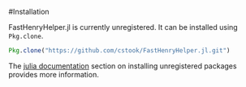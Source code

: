 #Installation

FastHenryHelper.jl is currently unregistered.  It can be installed using `Pkg.clone`.
```julia
Pkg.clone("https://github.com/cstook/FastHenryHelper.jl.git")
```
The [julia documentation](http://docs.julialang.org) section on installing unregistered packages provides more information.

